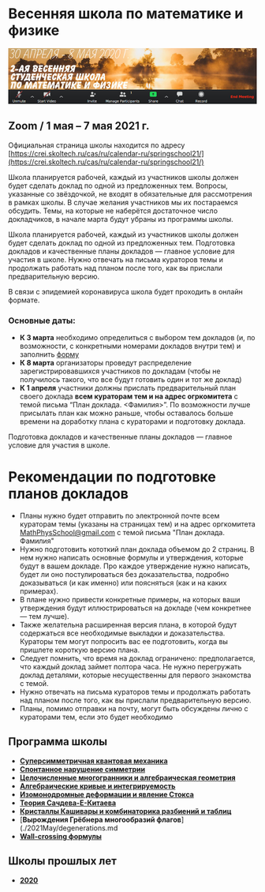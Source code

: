 # Весенняя школа по математике и физике

![Весенняя школа по математике и физике](./conf200430.jpg)

## Zoom / 1 мая – 7 мая 2021 г.

Официальная страница школы находится по адресу [https://crei.skoltech.ru/cas/ru/calendar-ru/springschool21/](https://crei.skoltech.ru/cas/ru/calendar-ru/springschool21/)

Школа планируется рабочей, каждый из участников школы должен будет сделать доклад по одной из предложенных тем. Вопросы, указанные со звёздочкой, не входят в обязательные для рассмотрения в рамках школы. В случае желания участников мы их постараемся обсудить. Темы, на которые не наберётся достаточное число докладчиков, в начале марта будут убраны из программы школы.

Школа планируется рабочей, каждый из участников школы должен будет сделать доклад по одной из предложенных тем. Подготовка докладов и качественные планы докладов — главное условие для участия в школе. Нужно отвечать на письма кураторов темы и продолжать работать над планом после того, как вы прислали предварительную версию.

В связи с эпидемией коронавируса школа будет проходить в онлайн формате. 

### Основные даты:
-  **К 3 марта** необходимо определиться с выбором тем докладов (и, по возможности, с конкретными номерами докладов внутри тем) и заполнить [форму](https://docs.google.com/forms/d/e/1FAIpQLScBqD6400xuGjFWN7LKSKFxXUtCXuDrRQYpj7zzkGQpslXRqQ/viewform)
-  **К 8 марта** организаторы проведут распределение зарегистрировавшихся участников по докладам (чтобы не получилось такого, что все будут готовить один и тот же доклад)
- **К 1 апреля** участники должны прислать предварительный план своего доклада **всем кураторам тем и на адрес огркомитета** с темой письма “План доклада. <Фамилия>”. По возможности лучше присылать план как можно раньше, чтобы оставалось больше времени на доработку плана с кураторами и подготовку доклада.

Подготовка докладов и качественные планы докладов — главное условие для участия в школе. 

# Рекомендации по подготовке планов докладов

- Планы нужно будет отправить по электронной почте всем кураторам темы (указаны на страницах тем) и на адрес оргкомитета <MathPhysSchool@gmail.com> с темой письма "План доклада. Фамилия"
- Нужно подготовить кототкий план доклада объемом до 2 страниц. В нем нужно написать основные формулы и утверждения, которые будут в вашем докладе. Про каждое утверждение нужно написать, будет ли оно постулироваться без доказательства, подробно доказываться (и как именно) или поясняться (как и на каких примерах).
- В плане нужно привести конкретные примеры, на которых ваши утверждения будут иллюстрироваться на докладе (чем конкретнее — тем лучше).
- Также желательна расширенная версия плана, в которой будут содержаться все необходимые выкладки и доказательства. Кураторы тем могут попросить вас ее подготовить, когда вы пришлете короткую версию плана.
- Следует помнить, что время на доклад ограничено: предполагается, что каждый доклад займет полтора часа. Не нужно перегружать доклад деталями, которые несущественны для первого знакомства с темой.
- Нужно отвечать на письма кураторов темы и продолжать работать над планом после того, как вы прислали предварительную версию.
- Планы, помимо отправки на почту, могут быть обсуждены лично с кураторами тем, если это будет необходимо




## Программа школы

- [__Суперсимметричная квантовая механика__](./2021May/susyQM.md)
- [__Спонтанное нарушение симметрии__](./2021May/symmetry_breaking.md)
- [__Целочисленные многогранники и алгебраическая геометрия__](./2021May/Convex.md)
- [__Алгебраические кривые и интегрируемость__](./2021May/riemann_surfaces.md)
- [__Изомонодромные деформации и явление Стокса__](./2021May/RH.md)
- [__Теория Сачдева-Е-Китаева__](./2021May/SYK.md)
- [__Кристаллы Кашивары и комбинаторика разбиений и таблиц__](./2021May/Crystals.md)
- [__Вырождения Грёбнера многообразий флагов__](./2021May/degenerations.md
- [__Wall-crossing формулы__](./2021May/wall-crossing.md)

## Школы прошлых лет

- [__2020__](./2020/README.md)
